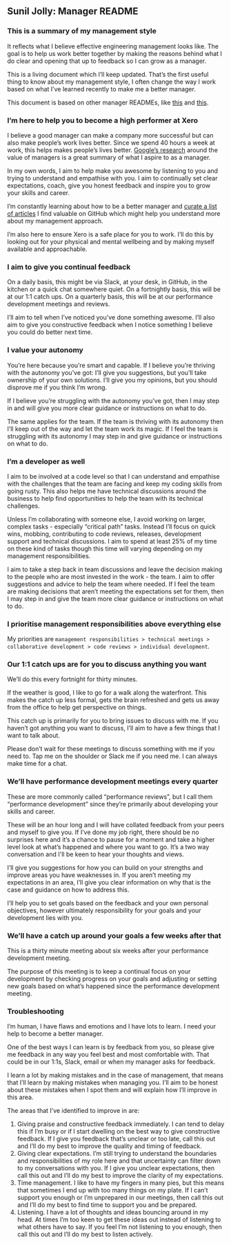 ## Sunil Jolly: Manager README

### This is a summary of my management style
It reflects what I believe effective engineering management looks like. The goal is to help us work better together by making the reasons behind what I do clear and opening that up to feedback so I can grow as a manager.

This is a living document which I’ll keep updated. That’s the first useful thing to know about my management style, I often change the way I work based on what I’ve learned recently to make me a better manager.

This document is based on other manager READMEs, like [this](https://matthewnewkirk.com/2017/09/20/share-your-manager-readme/) and [this](https://docs.google.com/presentation/d/1RBnVvwJm7YBD2JZZ7y4HuQYf8pIx5ULKz4KIj3_uCDY/edit#slide=id.p).


### I’m here to help you to become a high performer at Xero
I believe a good manager can make a company more successful but can also make people’s work lives better. Since we spend 40 hours a week at work, this helps makes people’s lives better. [Google’s research](https://www.inc.com/david-van-rooy/take-a-sneak-peak-inside-google-and-its-world-without-managers.html) around the value of managers is a great summary of what I aspire to as a manager.

In my own words, I aim to help make you awesome by listening to you and trying to understand and empathise with you. I aim to continually set clear expectations, coach, give you honest feedback and inspire you to grow your skills and career.

I’m constantly learning about how to be a better manager and [curate a list of articles](CURATED_ARTICLES.md) I find valuable on GitHub which might help you understand more about my management approach.

I’m also here to ensure Xero is a safe place for you to work. I’ll do this by looking out for your physical and mental wellbeing and by making myself available and approachable.


### I aim to give you continual feedback
On a daily basis, this might be via Slack, at your desk, in GitHub, in the kitchen or a quick chat somewhere quiet. On a fortnightly basis, this will be at our 1:1 catch ups. On a quarterly basis, this will be at our performance development meetings and reviews.

I’ll aim to tell when I’ve noticed you’ve done something awesome. I’ll also aim to give you constructive feedback when I notice something I believe you could do better next time.


### I value your autonomy
You’re here because you’re smart and capable.
If I believe you’re thriving with the autonomy you've got:
I’ll give you suggestions, but you’ll take ownership of your own solutions.
I’ll give you my opinions, but you should disprove me if you think I’m wrong.

If I believe you’re struggling with the autonomy you’ve got, then I may step in and will give you more clear guidance or instructions on what to do.

The same applies for the team. If the team is thriving with its autonomy then I’ll keep out of the way and let the team work its magic. If I feel the team is struggling with its autonomy I may step in and give guidance or instructions on what to do.


### I’m a developer as well
I aim to be involved at a code level so that I can understand and empathise with the challenges that the team are facing and keep my coding skills from going rusty. This also helps me have technical discussions around the business to help find opportunities to help the team with its technical challenges.

Unless I’m collaborating with someone else, I avoid working on larger, complex tasks - especially “critical path” tasks. Instead I’ll focus on quick wins, mobbing, contributing to code reviews, releases, development support and technical discussions. I aim to spend at least 25% of my time on these kind of tasks though this time will varying depending on my management responsibilities.

I aim to take a step back in team discussions and leave the decision making to the people who are most invested in the work - the team. I aim to offer suggestions and advice to help the team where needed. If I feel the team are making decisions that aren’t meeting the expectations set for them, then I may step in and give the team more clear guidance or instructions on what to do.


### I prioritise management responsibilities above everything else
My priorities are `management responsibilities > technical meetings > collaborative development > code reviews > individual development`.


### Our 1:1 catch ups are for you to discuss anything you want
We’ll do this every fortnight for thirty minutes.

If the weather is good, I like to go for a walk along the waterfront. This makes the catch up less formal, gets the brain refreshed and gets us away from the office to help get perspective on things. 

This catch up is primarily for you to bring issues to discuss with me. If you haven’t got anything you want to discuss, I’ll aim to have a few things that I want to talk about. 

Please don’t wait for these meetings to discuss something with me if you need to. Tap me on the shoulder or Slack me if you need me. I can always make time for a chat.


### We’ll have performance development meetings every quarter
These are more commonly called “performance reviews”, but I call them “performance development” since they’re primarily about developing your skills and career.

These will be an hour long and I will have collated feedback from your peers and myself to give you. If I’ve done my job right, there should be no surprises here and it’s a chance to pause for a moment and take a higher level look at what’s happened and where you want to go. It’s a two way conversation and I'll be keen to hear your thoughts and views. 

I’ll give you suggestions for how you can build on your strengths and improve areas you have weaknesses in. If you aren’t meeting my expectations in an area, I’ll give you clear information on why that is the case and guidance on how to address this.

I’ll help you to set goals based on the feedback and your own personal objectives, however ultimately responsibility for your goals and your development lies with you.


### We’ll have a catch up around your goals a few weeks after that
This is a thirty minute meeting about six weeks after your performance development meeting. 

The purpose of this meeting is to keep a continual focus on your development by checking progress on your goals and adjusting or setting new goals based on what’s happened since the performance development meeting.


### Troubleshooting
I’m human, I have flaws and emotions and I have lots to learn. I need your help to become a better manager.

One of the best ways I can learn is by feedback from you, so please give me feedback in any way you feel best and most comfortable with. That could be in our 1:1s, Slack, email or when my manager asks for feedback.

I learn a lot by making mistakes and in the case of management, that means that I’ll learn by making mistakes when managing you. I’ll aim to be honest about these mistakes when I spot them and will explain how I’ll improve in this area.

The areas that I’ve identified to improve in are:
1. Giving praise and constructive feedback immediately. I can tend to delay this if I’m busy or if I start dwelling on the best way to give constructive feedback. If I give you feedback that’s unclear or too late, call this out and I’ll do my best to improve the quality and timing of feedback.
1. Giving clear expectations. I’m still trying to understand the boundaries and responsibilities of my role here and that uncertainty can filter down to my conversations with you. If I give you unclear expectations, then call this out and I’ll do my best to improve the clarity of my expectations.
1. Time management. I like to have my fingers in many pies, but this means that sometimes I end up with too many things on my plate. If I can’t support you enough or I’m unprepared in our meetings, then call this out and I’ll do my best to find time to support you and be prepared.
1. Listening. I have a lot of thoughts and ideas bouncing around in my head. At times I’m too keen to get these ideas out instead of listening to what others have to say. If you feel I’m not listening to you enough, then call this out and I’ll do my best to listen actively.
